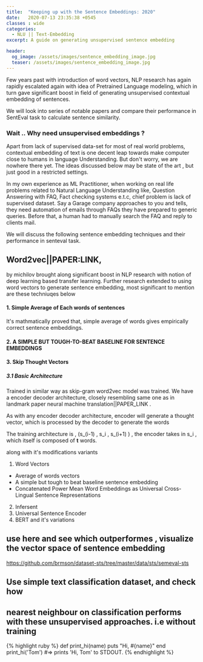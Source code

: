 ```yaml
---
title:  "Keeping up with the Sentence Embeddings: 2020"
date:   2020-07-13 23:35:38 +0545
classes : wide
categories:
  - NLU || Text-Embedding
excerpt: A guide on generating unsupervised sentence embedding

header:
  og_image: /assets/images/sentence_embedding_image.jpg
  teaser: /assets/images/sentence_embedding_image.jpg
---
```


Few years past with introduction of word vectors, NLP research has again rapidly escalated again with idea of Pretrained Language modeling, which in turn gave significant boost in field of generating unsupervised contextual embedding of sentences.

We will look into series of notable papers and compare their performance in SentEval task to calculate sentence similarity.

### Wait .. Why need unsupervised embeddings ?

Apart from lack of supervised data-set for most of real world problems,  contextual embedding of text is one decent leap towards make computer close to humans in language Understanding. But don't worry, we are nowhere there yet. The ideas discussed below may be state of the art , but just good in a restricted settings.

In my own experience as ML Practitioner, when working on real life problems related to Natural Language Understanding like, Question Answering with FAQ, Fact checking systems e.t.c,  chief problem is lack of supervised dataset. Say a Garage company approaches to you and tells, they need automation of emails through FAQs they have prepared to generic queries. Before that, a human had to manually search the FAQ and reply to clients mail.


We will discuss the following sentence embedding techniques and their performance in senteval task.


## Word2vec||PAPER:LINK,
 by michilov brought along significant boost in NLP research with notion of deep learning based transfer learning.  Further research extended to using word vectors to generate sentence embedding, most significant to mention are these  techniuqes below

#### 1. Simple Average of Each words of sentences

It's mathmatically proved that, simple average of words gives empirically correct sentence embeddings.

#### 2. A SIMPLE BUT TOUGH-TO-BEAT BASELINE FOR SENTENCE EMBEDDINGS


#### 3. Skip Thought Vectors

##### 3.1 Basic Architecture
Trained in similar way as skip-gram word2vec model was trained. We have a encoder decoder architecture, closely resembling same one as in landmark paper neural machine translation||PAPER_LINK .

As with any encoder decoder architecture, encoder will generate a thought vector, which is processed by the decoder to generate the words


The training architecture is , (s_(i-1) , s_i , s_(i+1)  ) , the encoder takes in s_i , which itself is composed of **t** words.





along with it's modifications variants



1. Word Vectors
  - Average of words vectors
  - A simple but tough to beat baseline sentence embedding
  - Concatenated Power Mean Word Embeddings as Universal Cross-Lingual Sentence Representations


2. Infersent
2. Universal Sentence Encoder
3. BERT and it's variations



## use here and see which outperformes , visualize the vector space of sentence embedding
 https://github.com/brmson/dataset-sts/tree/master/data/sts/semeval-sts


## Use simple text classification dataset, and check how
## nearest neighbour on classification performs with these unsupervised approaches. i.e without training





{% highlight ruby %}
def print_hi(name)
  puts "Hi, #{name}"
end
print_hi('Tom')
#=> prints 'Hi, Tom' to STDOUT.
{% endhighlight %}
